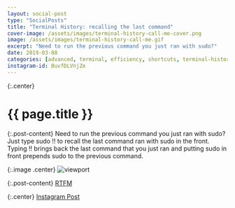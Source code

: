```yaml
---
layout: social-post
type: "SocialPosts"
title: "Terminal History: recalling the last command"
cover-image: /assets/images/terminal-history-call-me-cover.png
image: /assets/images/terminal-history-call-me.gif
excerpt: "Need to run the previous command you just ran with sudo?"
date: 2019-03-08
categories: [advanced, terminal, efficiency, shortcuts, terminal-history]
instagram-id: BuvfDLVnjZe 
---
```

{:.center}
# {{ page.title }}

{:.post-content}
Need to run the previous command you just ran with sudo? Just type sudo !! to 
recall the last command ran with sudo in the front. Typing !! brings back the 
last command that you just ran and putting sudo in front prepends sudo to the 
previous command.

{:.image .center}
![viewport]({{page.image}})

{:.post-content}
<a href="http://ftp.gnu.org/old-gnu/Manuals/bash/html_chapter/bashref_9.html#SEC115" target="_blank">RTFM</a>

{:.center}
<a href="https://www.instagram.com/p/{{page.instagram-id}}" target="_blank">Instagram Post</a>
